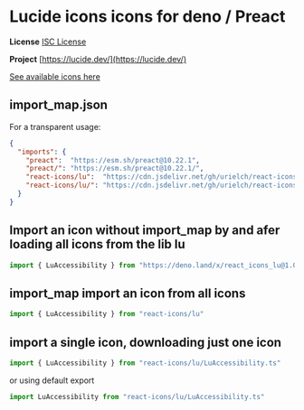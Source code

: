 # Lucide icons icons for deno / Preact

**License** [ISC License](https://lucide.dev/license)

**Project** [https://lucide.dev/](https://lucide.dev/)

[See available icons here](https://react-icons.deno.dev/lu)

## import_map.json

For a transparent usage:

```json
{
  "imports": {
    "preact":  "https://esm.sh/preact@10.22.1",
    "preact/": "https://esm.sh/preact@10.22.1/",
    "react-icons/lu":  "https://cdn.jsdelivr.net/gh/urielch/react-icons-lu@1.0.10/mod.ts",
    "react-icons/lu/": "https://cdn.jsdelivr.net/gh/urielch/react-icons-lu@1.0.10/ico/",
  }
}
```

## Import an icon without import_map by and afer loading all icons from the lib lu

```ts
import { LuAccessibility } from "https://deno.land/x/react_icons_lu@1.0.10/mod.ts"
```

## import_map import an icon from all icons

```ts
import { LuAccessibility } from "react-icons/lu"
```

## import a single icon, downloading just one icon

```ts
import { LuAccessibility } from "react-icons/lu/LuAccessibility.ts"
```

or using default export

```ts
import LuAccessibility from "react-icons/lu/LuAccessibility.ts"
```

